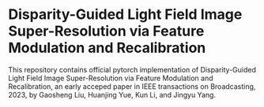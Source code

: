 # Disparity-Guided Light Field Image Super-Resolution via Feature Modulation and Recalibration

This repository contains official pytorch implementation of Disparity-Guided Light Field Image Super-Resolution via Feature Modulation and Recalibration, an early acceped paper in IEEE transactions on Broadcasting, 2023, by Gaosheng Liu, Huanjing Yue, Kun Li, and Jingyu Yang.

